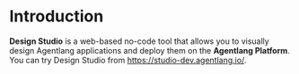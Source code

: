 # Introduction

**Design Studio** is a web-based no-code tool that allows you to visually design Agentlang applications and deploy them on the **Agentlang Platform**. You can try Design Studio from https://studio-dev.agentlang.io/.

